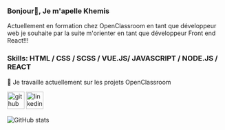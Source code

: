 ### Bonjour👋, Je m'apelle Khemis

Actuellement en formation chez OpenClassroom en tant que développeur web je souhaite par la suite m'orienter en tant que développeur Front end React!!!

### Skills:  HTML / CSS / SCSS / VUE.JS/ JAVASCRIPT / NODE.JS / REACT

🔭 Je travaille actuellement sur les projets OpenClassroom 


[<img src='https://cdn.jsdelivr.net/npm/simple-icons@3.0.1/icons/github.svg' alt='github' height='40'>](https://github.com/khemisL)  [<img src='https://cdn.jsdelivr.net/npm/simple-icons@3.0.1/icons/linkedin.svg' alt='linkedin' height='40'>](https://www.linkedin.com/in/khemis-louison/)  

![GitHub stats](https://github-readme-stats.vercel.app/api?username=khemisL&show_icons=true)  



